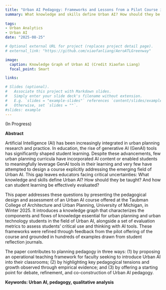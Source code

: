 ```yaml
---
title: "Urban AI Pedagogy: Frameworks and Lessons from a Pilot Course in Urban Planning Education"
summary: What knowledge and skills define Urban AI? How should they be taught? And how can student learning be effectively evaluated?
 
tags:
- Urban Analytics
- Urban AI
date: "2025-08-25"

# Optional external URL for project (replaces project detail page).
# external_link: "https://github.com/xiaofanliang/AeroATLGreenway"

image:
  caption: Knowledge Graph of Urban AI (Credit Xiaofan Liang)
  focal_point: Smart

links:

# Slides (optional).
#   Associate this project with Markdown slides.
#   Simply enter your slide deck's filename without extension.
#   E.g. `slides = "example-slides"` references `content/slides/example-slides.md`.
#   Otherwise, set `slides = ""`.
#slides: example
---
```


(In Progress)


**Abstract**

Artificial Intelligence (AI) has been increasingly integrated in urban planning research and practice. In education, the rise of generative AI (GenAI) tools has significantly shaped student learning. Despite these advancements, few urban planning curricula have incorporated AI content or enabled students to meaningfully leverage GenAI tools in their learning and very few have attempted to design a course explicitly addressing the emerging field of Urban AI. This gap leaves educators facing critical uncertainties: What knowledge and skills define Urban AI? How should they be taught? And how can student learning be effectively evaluated?

This paper addresses these questions by presenting the pedagogical design and assessment of an Urban AI course offered at the Taubman College of Architecture and Urban Planning, University of Michigan, in Winter 2025. It introduces a knowledge graph that characterizes the components and flows of knowledge essential for urban planning and urban technology students in the field of Urban AI, alongside a set of evaluation metrics to assess students’ critical use and thinking with AI tools. These frameworks were refined through feedback from the pilot offering of the course and grounded in hundreds of examples drawn from student reflection journals.

The paper contributes to planning pedagogy in three ways: (1) by proposing an operational teaching framework for faculty seeking to introduce Urban AI into their classrooms; (2) by highlighting key pedagogical tensions and growth observed through empirical evidence; and (3) by offering a starting point for debate, refinement, and co-construction of Urban AI pedagogy.

**Keywords: Urban AI, pedagogy, qualitative analysis**

